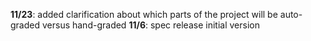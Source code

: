 **11/23**: added clarification about which parts of the project will be auto-graded versus hand-graded
**11/6**: spec release initial version